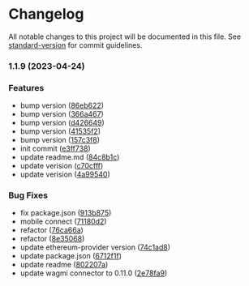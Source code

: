 # Changelog

All notable changes to this project will be documented in this file. See [standard-version](https://github.com/conventional-changelog/standard-version) for commit guidelines.

### 1.1.9 (2023-04-24)


### Features

* bump version ([86eb622](https://github.com/UniPass/rainbowkit-plugin/commit/86eb62251dc4bbc02c63cf27cfa2883288fd718e))
* bump version ([366a467](https://github.com/UniPass/rainbowkit-plugin/commit/366a467fc7a2e68d05eabc5079444a9b30a1152f))
* bump version ([d426649](https://github.com/UniPass/rainbowkit-plugin/commit/d42664903ecdedff4cdc6f6f357af2aea2624473))
* bump version ([41535f2](https://github.com/UniPass/rainbowkit-plugin/commit/41535f2d3d8d5664fa15161a72999c7f64f83539))
* bump version ([157c3f8](https://github.com/UniPass/rainbowkit-plugin/commit/157c3f8a4d869e2320624acd3d0d0dfc9ddf9d68))
* init commit ([e3ff738](https://github.com/UniPass/rainbowkit-plugin/commit/e3ff73886faabb52a30a5de49b80db8af2b4fcbc))
* update readme.md ([84c8b1c](https://github.com/UniPass/rainbowkit-plugin/commit/84c8b1cfb6262117016efc8c37ba198fdf9ab499))
* update verision ([c70cfff](https://github.com/UniPass/rainbowkit-plugin/commit/c70cfff95e6639b360c4adb5dc94affca2b28e07))
* update verision ([4a99540](https://github.com/UniPass/rainbowkit-plugin/commit/4a9954058ad4bd4435ac92ca8900bea3f96600f5))


### Bug Fixes

* fix package.json ([913b875](https://github.com/UniPass/rainbowkit-plugin/commit/913b875964eb14d1beef5e4c7910044e38f41395))
* mobile connect ([71180d2](https://github.com/UniPass/rainbowkit-plugin/commit/71180d2cadf3de0ed37c362c356c89379504d28a))
* refactor ([76ca66a](https://github.com/UniPass/rainbowkit-plugin/commit/76ca66a18ba9d532aaf5b791da67db9c394d07a1))
* refactor ([8e35068](https://github.com/UniPass/rainbowkit-plugin/commit/8e3506843f36b434789ad4a958839671242b0a99))
* update ethereum-provider version ([74c1ad8](https://github.com/UniPass/rainbowkit-plugin/commit/74c1ad8a401924667573fceb08a0442a386fe371))
* update package.json ([6712f1f](https://github.com/UniPass/rainbowkit-plugin/commit/6712f1f634727e741232ac12ad7979873f80db55))
* update readme ([802207a](https://github.com/UniPass/rainbowkit-plugin/commit/802207a78bbc3cf5ca83af3d5b7b0039c565903f))
* update wagmi connector to 0.11.0 ([2e78fa9](https://github.com/UniPass/rainbowkit-plugin/commit/2e78fa9757d04329749bce20d5af6ee5e4750908))
